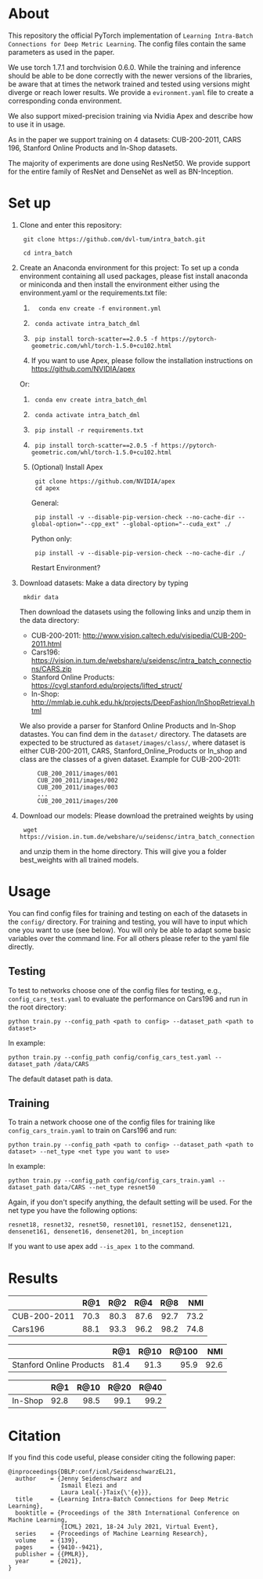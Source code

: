 # About

This repository the official PyTorch implementation
of `Learning Intra-Batch Connections for Deep Metric Learning`. The config files contain the same parameters as used in the paper.

We use torch 1.7.1 and torchvision 0.6.0. While the training and inference should
be able to be done correctly with the newer versions of the libraries, be aware
that at times the network trained and tested using versions might diverge or reach lower
results. We provide a `evironment.yaml` file to create a corresponding conda environment.

We also support mixed-precision training via Nvidia Apex and describe how to use it in usage.

As in the paper we support training on 4 datasets: CUB-200-2011, CARS 196, Stanford Online Products and In-Shop datasets.

The majority of experiments are done using ResNet50. We
provide support for the entire family of ResNet and DenseNet as well as 
BN-Inception.

# Set up


1. Clone and enter this repository:

        git clone https://github.com/dvl-tum/intra_batch.git

        cd intra_batch

2. Create an Anaconda environment for this project:
To set up a conda environment containing all used packages, please fist install anaconda or miniconda and then install the environment either using the environment.yaml or the requirements.txt file:
   1.       conda env create -f environment.yml
    2.      conda activate intra_batch_dml
    3.      pip install torch-scatter==2.0.5 -f https://pytorch-geometric.com/whl/torch-1.5.0+cu102.html
    4. If you want to use Apex, please follow the installation instructions on https://github.com/NVIDIA/apex

    Or:

   1.      conda env create intra_batch_dml
   2.      conda activate intra_batch_dml
   3.      pip install -r requirements.txt
   4.      pip install torch-scatter==2.0.5 -f https://pytorch-geometric.com/whl/torch-1.5.0+cu102.html
   5.  (Optional) Install Apex

            git clone https://github.com/NVIDIA/apex
            cd apex
        General:

            pip install -v --disable-pip-version-check --no-cache-dir --global-option="--cpp_ext" --global-option="--cuda_ext" ./
        Python only:

            pip install -v --disable-pip-version-check --no-cache-dir ./
        Restart Environment?

3. Download datasets:
Make a data directory by typing 

        mkdir data
    Then download the datasets using the following links and unzip them in the data directory:
    * CUB-200-2011: http://www.vision.caltech.edu/visipedia/CUB-200-2011.html
    * Cars196: https://vision.in.tum.de/webshare/u/seidensc/intra_batch_connections/CARS.zip
    * Stanford Online Products: https://cvgl.stanford.edu/projects/lifted_struct/
    * In-Shop: http://mmlab.ie.cuhk.edu.hk/projects/DeepFashion/InShopRetrieval.html

    We also provide a parser for Stanford Online Products and In-Shop datastes. You can find dem in the `dataset/` directory. The datasets are expected to be structured as 
    `dataset/images/class/`, where dataset is either CUB-200-2011, CARS, Stanford_Online_Products or In_shop and class are the classes of a given dataset. Example for CUB-200-2011: 

            CUB_200_2011/images/001
            CUB_200_2011/images/002
            CUB_200_2011/images/003
            ...
            CUB_200_2011/images/200


4. Download our models: Please download the pretrained weights by using

        wget https://vision.in.tum.de/webshare/u/seidensc/intra_batch_connections/best_weights.zip

    and unzip them in the home directory. This will give you a folder best_weights with all trained models.

# Usage
You can find config files for training and testing on each of the datasets in the `config/` directory. For training and testing, you will have to input which one you want to use (see below). You will only be able to adapt some basic variables over the command line. For all others please refer to the yaml file directly.

## Testing
To test to networks choose one of the config files for testing, e.g., `config_cars_test.yaml` to evaluate the performance on Cars196 and run in the root directory:

    python train.py --config_path <path to config> --dataset_path <path to dataset> 

In example:

    python train.py --config_path config/config_cars_test.yaml --dataset_path /data/CARS

The default dataset path is data.

## Training
To train a network choose one of the config files for training like `config_cars_train.yaml` to train on Cars196 and run:

    python train.py --config_path <path to config> --dataset_path <path to dataset> --net_type <net type you want to use>

In example:

    python train.py --config_path config/config_cars_train.yaml --dataset_path data/CARS --net_type resnet50

Again, if you don't specify anything, the default setting will be used. For the net type you have the following options:

`resnet18, resnet32, resnet50, resnet101, resnet152, densenet121, densenet161, densenet16, densenet201, bn_inception`

If you want to use apex add `--is_apex 1` to the command.


# Results
|               | R@1   | R@2   | R@4   | R@8   | NMI   |
| ------------- |:------|------:| -----:|------:|------:|
| CUB-200-2011  | 70.3  | 80.3  | 87.6  | 92.7  | 73.2  |
| Cars196       | 88.1  | 93.3  | 96.2  | 98.2  | 74.8  |

|                            | R@1   | R@10  | R@100 | NMI   |
| -------------------------- |:------|------:| -----:|------:|
| Stanford Online Products   | 81.4  | 91.3  | 95.9  | 92.6  |

|               | R@1   | R@10  | R@20  | R@40  |
| ------------- |:------|------:| -----:|------:|
| In-Shop       | 92.8  | 98.5  | 99.1  | 99.2  |

# Citation

If you find this code useful, please consider citing the following paper:

```
@inproceedings{DBLP:conf/icml/SeidenschwarzEL21,
  author    = {Jenny Seidenschwarz and
               Ismail Elezi and
               Laura Leal{-}Taix{\'{e}}},
  title     = {Learning Intra-Batch Connections for Deep Metric Learning},
  booktitle = {Proceedings of the 38th International Conference on Machine Learning,
               {ICML} 2021, 18-24 July 2021, Virtual Event},
  series    = {Proceedings of Machine Learning Research},
  volume    = {139},
  pages     = {9410--9421},
  publisher = {{PMLR}},
  year      = {2021},
}
```
